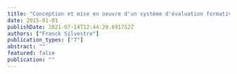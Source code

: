 ```yaml
---
title: "Conception et mise en oeuvre d'un système d'évaluation formative pour les cours en face à face dans l'enseignement supérieur"
date: 2015-01-01
publishDate: 2021-07-14T12:44:20.691752Z
authors: ["Franck Silvestre"]
publication_types: ["7"]
abstract: ""
featured: false
publication: ""
---
```


